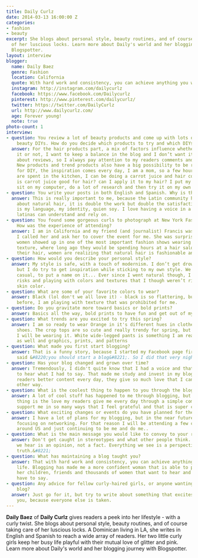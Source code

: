 ```yaml
---
title: Daily Curlz
date: 2014-03-13 16:00:00 Z
categories:
- fashion
- beauty
excerpt: She blogs about personal style, beauty routines, and of course taking care
  of her luscious locks. Learn more about Daily's world and her blogging journey with
  Blogspotter.
layout: interview
blogger:
  name: Daily Baez
  genre: Fashion
  location: California
  quote: With hard work and consistency, you can achieve anything you want in life.
  instagram: http://instagram.com/dailycurlz
  facebook: https://www.facebook.com/Dailycurlz
  pinterest: http://www.pinterest.com/dailycurlz/
  twitter: https://twitter.com/DailyCurlz
  url: http://www.dailycurlz.com/
  age: Forever young!
  note: true
photo-count: 1
interview:
- question: You review a lot of beauty products and come up with lots of hair and
    beauty DIYs. How do you decide which products to try and which DIYs to share?
  answer: For the hair products part, a mix of factors influence whether I review
    it or not, I want to keep a balance in the blog and I don’t want it to be all
    about reviews, so I always pay attention to my readers comments and requests.
    New products and trend products also have a big possibility to be reviewed. As
    for DIY, the inspiration comes every day, I am a mom, so a few hours of my day
    are spent in the kitchen, I can be doing a carrot juice and hair comes to my mind,
    is carrot juice good for hair? can I apply it to my hair? I put my apron aside,
    sit on my computer, do a lot of research and then try it on my own it...
- question: You write your posts in both English and Spanish. Why is this important?
  answer: This is really important to me, because the Latin community has little information
    about natural hair, it is double the work but double the satisfaction. Spanish
    is my language, my identity, quien soy. I love having a voice in a language that
    latinas can understand and rely on.
- question: You found some gorgeous curls to photograph at New York Fashion Week.
    How was the experience of attending?
  answer: I am in California and my friend (and journalist) Francis was there, so
    I called her and ask her to cover the event for me. She was surprised on how many
    women showed up in one of the most important fashion shows wearing their natural
    texture, where long ago they would be spending hours at a hair salon straightening
    their hair, women are realizing that natural hair is fashionable and trendy.
- question: How would you describe your personal style?
  answer: My style is safe, with a touch of modernism. I don’t get drowned in trends,
    but I do try to get inspiration while sticking to my own style. We can call it
    casual, to put a name on it... Ever since I went natural though, I am taking more
    risks and playing with colors and textures that I though weren’t right for my
    skin color.
- question: What are some of your favorite colors to wear?
  answer: Black (lol don't we all love it) - black is so flattering, but like I said
    before, I am playing with texture that was prohibited for me.
- question: Do you gravitate more toward basics or bold prints?
  answer: Basics all the way, bold prints to have fun and get out of my comfort zone.
- question: What trends are you excited to try this spring?
  answer: I am so ready to wear Orange in it's different hues in clothes, bags, and
    shoes. The crop tops are so cute and really trendy for spring, but I don't think
    I will be wearing it. White wide-legged pants is something I am really excited
    as well and graphics, prints, and patterns
- question: What made you first start blogging?
  answer: That is a funny story, because I started my Facebook page first and a fan
    said &#8220;you should start a blog&#8221;. So I did that very night.
- question: Has your blog changed and grown over time?
  answer: Tremendously, I didn't quite know that I had a voice and that people wanted
    to hear what I had to say. That made me study and invest in my blog to give my
    readers better content every day, they give so much love that I can’t do it any
    other way.
- question: What is the coolest thing to happen to you through the blogging process?
  answer: A lot of cool stuff has happened to me through blogging, but the coolest
    thing is the love my readers give me every day through a simple comment, they
    support me in so many ways that I feel grateful and that is super cool.
- question: What exciting changes or events do you have planned for the future?
  answer: I have a lot of plans for my blogging, but in the near future I will be
    focusing on networking. For that reason I will be attending a few conferences
    around US and just continuing to be me and do me..
- question: What is the main message you would like to convey to your readers?
  answer: Don't get caught in stereotypes and what other people think. &#8220;Everything
    we hear is an opinion, not a fact. Everything we see is a perspective, not the
    truth.&#8221;
- question: What has maintaining a blog taught you?
  answer: That with hard work and consistency, you can achieve anything you want in
    life. Blogging has made me a more confident woman that is able to pass it on to
    her children, friends and thousands of women that want to hear and read what I
    have to say.
- question: Any advice for fellow curly-haired girls, or anyone wanting to start a
    blog?
  answer: Just go for it, but try to write about something that excites you. And be
    you, because everyone else is taken.
---
```


**Daily Baez** of **Daily Curlz** gives readers a peek into her lifestyle - with a curly twist. She blogs about personal style, beauty routines, and of course taking care of her luscious locks. A Dominican living in LA, she writes in English and Spanish to reach a wide array of readers. Her two little curly girls keep her busy life playful with their mutual love of glitter and pink. Learn more about Daily's world and her blogging journey with Blogspotter.